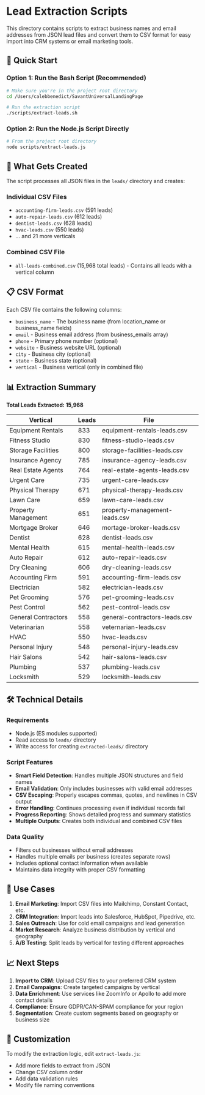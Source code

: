 # Lead Extraction Scripts

This directory contains scripts to extract business names and email addresses from JSON lead files and convert them to CSV format for easy import into CRM systems or email marketing tools.

## 🚀 Quick Start

### Option 1: Run the Bash Script (Recommended)
```bash
# Make sure you're in the project root directory
cd /Users/calebbenedict/SavantUniversalLandingPage

# Run the extraction script
./scripts/extract-leads.sh
```

### Option 2: Run the Node.js Script Directly
```bash
# From the project root directory
node scripts/extract-leads.js
```

## 📁 What Gets Created

The script processes all JSON files in the `leads/` directory and creates:

### Individual CSV Files
- `accounting-firm-leads.csv` (591 leads)
- `auto-repair-leads.csv` (612 leads)
- `dentist-leads.csv` (628 leads)
- `hvac-leads.csv` (550 leads)
- ... and 21 more verticals

### Combined CSV File
- `all-leads-combined.csv` (15,968 total leads) - Contains all leads with a vertical column

## 📋 CSV Format

Each CSV file contains the following columns:
- `business_name` - The business name (from location_name or business_name fields)
- `email` - Business email address (from business_emails array)
- `phone` - Primary phone number (optional)
- `website` - Business website URL (optional)
- `city` - Business city (optional)
- `state` - Business state (optional)
- `vertical` - Business vertical (only in combined file)

## 📊 Extraction Summary

**Total Leads Extracted: 15,968**

| Vertical | Leads | File |
|----------|-------|------|
| Equipment Rentals | 833 | equipment-rentals-leads.csv |
| Fitness Studio | 830 | fitness-studio-leads.csv |
| Storage Facilities | 800 | storage-facilities-leads.csv |
| Insurance Agency | 785 | insurance-agency-leads.csv |
| Real Estate Agents | 764 | real-estate-agents-leads.csv |
| Urgent Care | 735 | urgent-care-leads.csv |
| Physical Therapy | 671 | physical-therapy-leads.csv |
| Lawn Care | 659 | lawn-care-leads.csv |
| Property Management | 651 | property-management-leads.csv |
| Mortgage Broker | 646 | mortage-broker-leads.csv |
| Dentist | 628 | dentist-leads.csv |
| Mental Health | 615 | mental-health-leads.csv |
| Auto Repair | 612 | auto-repair-leads.csv |
| Dry Cleaning | 606 | dry-cleaning-leads.csv |
| Accounting Firm | 591 | accounting-firm-leads.csv |
| Electrician | 582 | electrician-leads.csv |
| Pet Grooming | 576 | pet-grooming-leads.csv |
| Pest Control | 562 | pest-control-leads.csv |
| General Contractors | 558 | general-contractors-leads.csv |
| Veterinarian | 558 | veternarian-leads.csv |
| HVAC | 550 | hvac-leads.csv |
| Personal Injury | 548 | personal-injury-leads.csv |
| Hair Salons | 542 | hair-salons-leads.csv |
| Plumbing | 537 | plumbing-leads.csv |
| Locksmith | 529 | locksmith-leads.csv |

## 🛠 Technical Details

### Requirements
- Node.js (ES modules supported)
- Read access to `leads/` directory
- Write access for creating `extracted-leads/` directory

### Script Features
- **Smart Field Detection**: Handles multiple JSON structures and field names
- **Email Validation**: Only includes businesses with valid email addresses
- **CSV Escaping**: Properly escapes commas, quotes, and newlines in CSV output
- **Error Handling**: Continues processing even if individual records fail
- **Progress Reporting**: Shows detailed progress and summary statistics
- **Multiple Outputs**: Creates both individual and combined CSV files

### Data Quality
- Filters out businesses without email addresses
- Handles multiple emails per business (creates separate rows)
- Includes optional contact information when available
- Maintains data integrity with proper CSV formatting

## 🎯 Use Cases

1. **Email Marketing**: Import CSV files into Mailchimp, Constant Contact, etc.
2. **CRM Integration**: Import leads into Salesforce, HubSpot, Pipedrive, etc.
3. **Sales Outreach**: Use for cold email campaigns and lead generation
4. **Market Research**: Analyze business distribution by vertical and geography
5. **A/B Testing**: Split leads by vertical for testing different approaches

## 📈 Next Steps

1. **Import to CRM**: Upload CSV files to your preferred CRM system
2. **Email Campaigns**: Create targeted campaigns by vertical
3. **Data Enrichment**: Use services like ZoomInfo or Apollo to add more contact details
4. **Compliance**: Ensure GDPR/CAN-SPAM compliance for your region
5. **Segmentation**: Create custom segments based on geography or business size

## 🔧 Customization

To modify the extraction logic, edit `extract-leads.js`:
- Add more fields to extract from JSON
- Change CSV column order
- Add data validation rules
- Modify file naming conventions